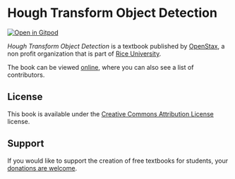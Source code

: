 # Hough Transform Object Detection

[![Open in Gitpod](https://gitpod.io/button/open-in-gitpod.svg)](https://gitpod.io/from-referrer/)

_Hough Transform Object Detection_ is a textbook published by [OpenStax](https://openstax.org/), a non profit organization that is part of [Rice University](https://www.rice.edu/).

The book can be viewed [online](https://github.com/cnx-user-books/cnxbook-hough-transform-object-detection/releases/latest), where you can also see a list of contributors.

## License
This book is available under the [Creative Commons Attribution License](./LICENSE) license.

## Support
If you would like to support the creation of free textbooks for students, your [donations are welcome](https://riceconnect.rice.edu/donation/support-openstax-banner).
